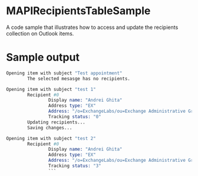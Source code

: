 # MAPIRecipientsTableSample
A code sample that illustrates how to access and update the recipients collection on Outlook items. 

# Sample output

```s
Opening item with subject "Test appointment"
        The selected mesasge has no recipients.

Opening item with subject "test 1"
        Recipient #0
                Display name: "Andrei Ghita"
                Address type: "EX"
                Address: "/o=ExchangeLabs/ou=Exchange Administrative Group (FYDIBOHF23SPDLT)/cn=Recipients/cn=24988e4426a04bceb9df2a1b61c23ff9-mailbox1"
                Tracking status: "0"
        Updating recipients...
        Saving changes...

Opening item with subject "test 2"
        Recipient #0
                Display name: "Andrei Ghita"
                Address type: "EX"
                Address: "/o=ExchangeLabs/ou=Exchange Administrative Group (FYDIBOHF23SPDLT)/cn=Recipients/cn=24988e4426a04bceb9df2a1b61c23ff9-mailbox1"
                Tracking status: "3"
                ```
